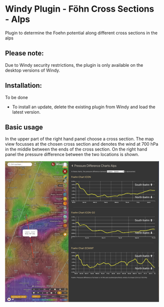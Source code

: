 # Windy Plugin - Föhn Cross Sections - Alps

Plugin to determine the Foehn potential along different cross sections in the alps

## Please note:

Due to Windy security restrictions, the plugin is only available on the desktop versions of Windy.

## Installation:

To be done

* To install an update, delete the existing plugin from Windy and load the latest version.

## Basic usage

In the upper part of the right hand panel choose a cross section.
The map view focusses at the chosen cross section and denotes the wind at 700  hPa in the middle between the ends of the cross section.
On the right hand panel the pressure difference between the two locations is shown.


![alt text](screenshot.jpg)
